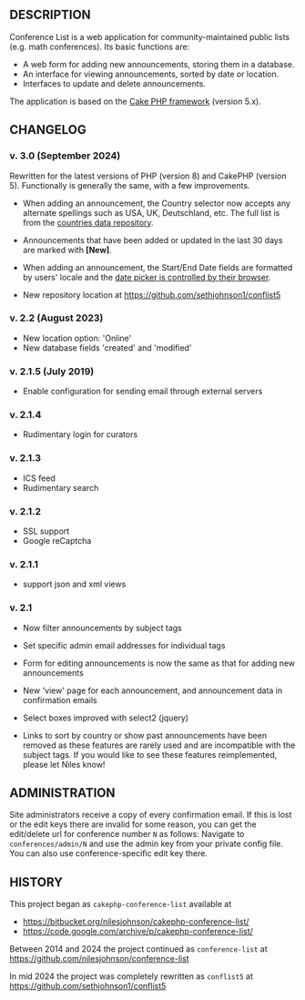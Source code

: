 DESCRIPTION
-----------

Conference List is a web application for community-maintained
public lists (e.g. math conferences).  Its basic functions are:

* A web form for adding new announcements, storing them in a database.
* An interface for viewing announcements, sorted by date or location.
* Interfaces to update and delete announcements.

The application is based on the [Cake PHP framework](https://cakephp.org/) (version 5.x).


CHANGELOG
---------

### v. 3.0 (September 2024) ###

Rewritten for the latest versions of PHP (version 8) and CakePHP (version 5).
Functionally is generally the same, with a few improvements.

- When adding an announcement, the Country selector now accepts any alternate spellings such as USA, UK, Deutschland, etc.  The full list is from the [countries data repository](https://github.com/mledoze/countries).

- Announcements that have been added or updated in the last 30 days are marked with **[New]**.

- When adding an announcement, the Start/End Date fields are formatted by users' locale and the [date picker is controlled by  their browser](https://www.w3schools.com/TAGS/att_input_type_date.asp).

- New repository location at
https://github.com/sethjohnson1/conflist5

### v. 2.2 (August 2023) ###

* New location option: 'Online'
* New database fields 'created' and 'modified'

### v. 2.1.5 (July 2019) ###

* Enable configuration for sending email through external servers

### v. 2.1.4 ###

* Rudimentary login for curators

### v. 2.1.3 ###

* ICS feed
* Rudimentary search

### v. 2.1.2 ###

* SSL support
* Google reCaptcha

### v. 2.1.1 ###

* support json and xml views

### v. 2.1 ###

* Now filter announcements by subject tags

* Set specific admin email addresses for individual tags

* Form for editing announcements is now the same as that for adding
  new announcements

* New 'view' page for each announcement, and announcement data in
  confirmation emails

* Select boxes improved with select2 (jquery)

* Links to sort by country or show past announcements have been
  removed as these features are rarely used and are incompatible with
  the subject tags.  If you would like to see these features
  reimplemented, please let Niles know!





ADMINISTRATION
--------------

Site administrators receive a copy of every confirmation email.  If
this is lost or the edit keys there are invalid for some reason, you
can get the edit/delete url for conference number `N` as follows:
Navigate to `conferences/admin/N` and use the admin key from your
private config file.  You can also use conference-specific edit key
there.


HISTORY
-------

This project began as `cakephp-conference-list` available at
  * https://bitbucket.org/nilesjohnson/cakephp-conference-list/
  * https://code.google.com/archive/p/cakephp-conference-list/

Between 2014 and 2024 the project continued as `conference-list` at https://github.com/nilesjohnson/conference-list

In mid 2024 the project was completely rewritten as `conflist5` at
https://github.com/sethjohnson1/conflist5
